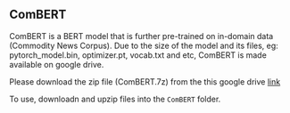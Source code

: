 ## ComBERT

ComBERT is a BERT model that is further pre-trained on in-domain data (Commodity News Corpus). 
Due to the size of the model and its files, eg: pytorch_model.bin, optimizer.pt, vocab.txt and etc, ComBERT is made available on google drive.

Please download the zip file (ComBERT.7z) from the this google drive [link](https://drive.google.com/file/d/1y7GVKsE8ufAKml_6yg1zZRJuL-q6mU-F/view?usp=sharing)

To use, downloadn and upzip files into the ```ComBERT``` folder.


